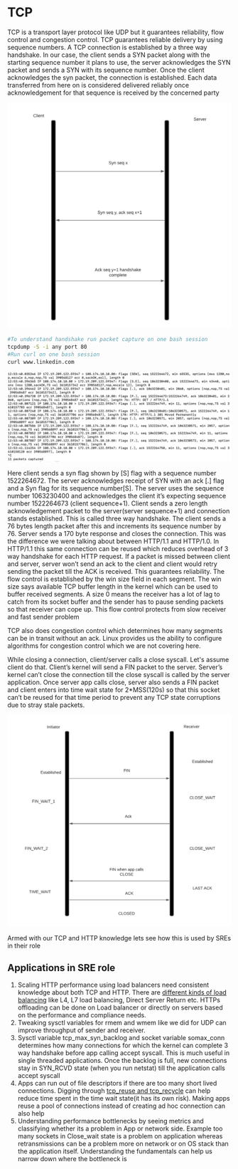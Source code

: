 # TCP

TCP is a transport layer protocol like UDP but it guarantees reliability, flow control and congestion control.
TCP guarantees reliable delivery by using sequence numbers. A TCP connection is established by a three way handshake. In our case, the client sends a SYN packet along with the starting sequence number it plans to use, the server acknowledges the SYN packet and sends a SYN with its sequence number. Once the client acknowledges the syn packet, the connection is established. Each data transferred from here on is considered delivered reliably once acknowledgement for that sequence is received by the concerned party

![3-way handshake](images/established.png)

```bash
#To understand handshake run packet capture on one bash session
tcpdump -S -i any port 80
#Run curl on one bash session
curl www.linkedin.com
```

![tcpdump-3way](images/pcap.png)


Here client sends a syn flag shown by [S] flag with a sequence number 1522264672. The server acknowledges receipt of SYN with an ack [.] flag and a Syn flag for its sequence number[S]. The server uses the sequence number 1063230400 and acknowledges the client it’s expecting sequence number 1522264673 (client sequence+1). Client sends a zero length acknowledgement packet to the server(server sequence+1) and connection stands established. This is called three way handshake. The client sends a 76 bytes length packet after this and increments its sequence number by 76. Server sends a 170 byte response and closes the connection. This was the difference we were talking about between HTTP/1.1 and HTTP/1.0. In HTTP/1.1 this same connection can be reused which reduces overhead of 3 way handshake for each HTTP request. If a packet is missed between client and server, server won’t send an ack to the client and client would retry sending the packet till the ACK is received. This guarantees reliability.
The flow control is established by the win size field in each segment. The win size says available TCP buffer length in the kernel which can be used to buffer received segments. A size 0 means the receiver has a lot of lag to catch from its socket buffer and the sender has to pause sending packets so that receiver can cope up. This flow control protects from slow receiver and fast sender problem

TCP also does congestion control which determines how many segments can be in transit without an ack. Linux provides us the ability to configure algorithms for congestion control which we are not covering here.

While closing a connection, client/server calls a close syscall. Let's assume client do that. Client’s kernel will send a FIN packet to the server. Server’s kernel can’t close the connection till the close syscall is called by the server application. Once server app calls close, server also sends a FIN packet and client enters into time wait state for 2*MSS(120s) so that this socket can’t be reused for that time period to prevent any TCP state corruptions due to stray stale packets. 

![Connection tearing](images/closed.png)

Armed with our TCP and HTTP knowledge lets see how this is used by SREs in their role

## Applications in SRE role
1. Scaling HTTP performance using load balancers need consistent knowledge about both TCP and HTTP. There are [different kinds of load balancing](https://blog.envoyproxy.io/introduction-to-modern-network-load-balancing-and-proxying-a57f6ff80236?gi=428394dbdcc3) like L4, L7 load balancing, Direct Server Return etc. HTTPs offloading can be done on Load balancer or directly on servers based on the performance and compliance needs.
2. Tweaking sysctl variables for rmem and wmem like we did for UDP can improve throughput of sender and receiver.
3. Sysctl variable tcp_max_syn_backlog and socket variable somax_conn determines how many connections for which the kernel can complete 3 way handshake before app calling accept syscall. This is much useful in single threaded applications. Once the backlog is full, new connections stay in SYN_RCVD state (when you run netstat) till the application calls accept syscall
4. Apps can run out of file descriptors if there are too many short lived connections. Digging through [tcp_reuse and tcp_recycle](http://lxr.linux.no/linux+v3.2.8/Documentation/networking/ip-sysctl.txt#L464) can help reduce time spent in the time wait state(it has its own risk). Making apps reuse a pool of connections instead of creating ad hoc connection can also help
5. Understanding performance bottlenecks by seeing metrics and classifying whether its a problem in App or network side. Example too many sockets in Close_wait state is a problem on application whereas retransmissions can be a problem more on network or on OS stack than the application itself. Understanding the fundamentals can help us narrow down where the bottleneck is

